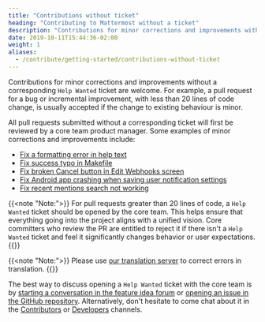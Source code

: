 ```yaml
---
title: "Contributions without ticket"
heading: "Contributing to Mattermost without a ticket"
description: "Contributions for minor corrections and improvements without a corresponding Help Wanted ticket are welcome."
date: 2019-10-11T15:44:36-02:00
weight: 1
aliases:
  - /contribute/getting-started/contributions-without-ticket
---
```


Contributions for minor corrections and improvements without a corresponding `Help Wanted` ticket are welcome. For example, a pull request for a bug or incremental improvement, with less than 20 lines of code change, is usually accepted if the change to existing behaviour is minor.

All pull requests submitted without a corresponding ticket will first be reviewed by a core team product manager. Some examples of minor corrections and improvements include:

- [Fix a formatting error in help text](https://github.com/mattermost/mattermost-server/pull/5640)
- [Fix success typo in Makefile](https://github.com/mattermost/mattermost-server/pull/5809)
- [Fix broken Cancel button in Edit Webhooks screen](https://github.com/mattermost/mattermost-server/pull/5612)
- [Fix Android app crashing when saving user notification settings](https://github.com/mattermost/mattermost-mobile/pull/364)
- [Fix recent mentions search not working](https://github.com/mattermost/mattermost-server/pull/5878)

{{<note "Note:">}}
For pull requests greater than 20 lines of code, a `Help Wanted` ticket should be opened by the core team. This helps ensure that everything going into the project aligns with a unified vision. Core committers who review the PR are entitled to reject it if there isn't a `Help Wanted` ticket and feel it significantly changes behavior or user expectations.
{{</note>}}

{{<note "Note:">}}
Please use [our translation server](https://translate.mattermost.com) to correct errors in translation.
{{</note>}}

The best way to discuss opening a `Help Wanted` ticket with the core team is by [starting a conversation in the feature idea forum](https://mattermost.uservoice.com/forums/306457-general) or [opening an issue in the GitHub repository](https://github.com/mattermost/mattermost-server/issues/new). Alternatively, don't hesitate to come chat about it in the [Contributors](https://community.mattermost.com/core/channels/tickets) or [Developers](https://community.mattermost.com/core/channels/developers) channels.
